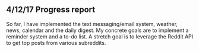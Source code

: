 ## 4/12/17 Progress report

So far, I have implemented the text messaging/email system, weather, news, calendar and the daily digest. My concrete goals are to implement a reminder system and a to-do list. A stretch goal is to leverage the Reddit API to get top posts from various subreddits.
